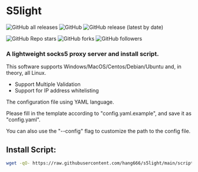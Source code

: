# S5light

![GitHub all releases](https://img.shields.io/github/downloads/hang666/s5light/total)
![GitHub](https://img.shields.io/github/license/hang666/s5light)
![GitHub release (latest by date)](https://img.shields.io/github/v/release/hang666/s5light)

![GitHub Repo stars](https://img.shields.io/github/stars/hang666/s5light?style=social)
![GitHub forks](https://img.shields.io/github/forks/hang666/s5light?style=social)
![GitHub followers](https://img.shields.io/github/followers/hang666?style=social)

### A lightweight socks5 proxy server and install script.

This software supports Windows/MacOS/Centos/Debian/Ubuntu and, in theory, all Linux.

 - Support Multiple Validation
 - Support for IP address whitelisting

The configuration file using YAML language.

Please fill in the template according to "config.yaml.example", and save it as "config.yaml".

You can also use the "--config" flag to customize the path to the config file.

## Install Script:

```bash
wget -qO- https://raw.githubusercontent.com/hang666/s5light/main/script/install.sh | bash
```

